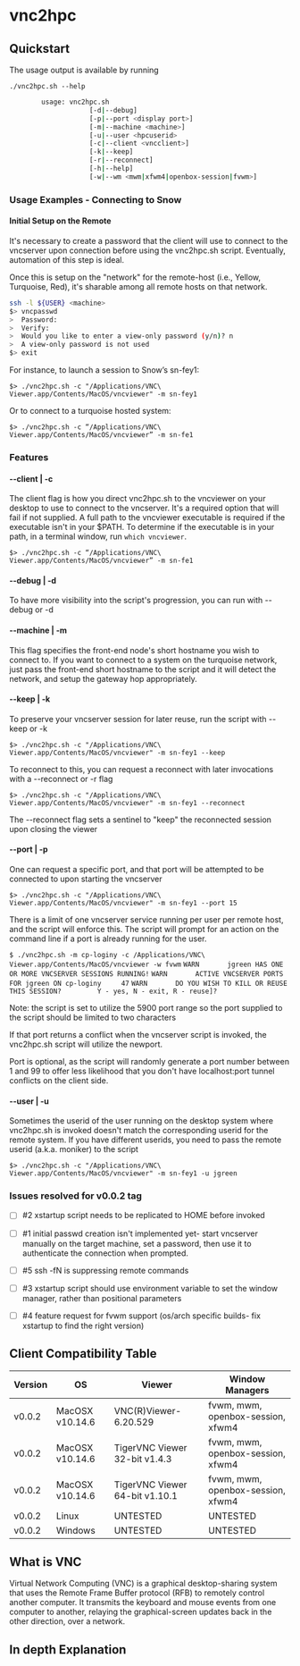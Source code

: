 # vnc2hpc

## Quickstart
The usage output is available by running

`./vnc2hpc.sh --help`

```    vnc2hpc.sh v0.0.2
        usage: vnc2hpc.sh
                    [-d|--debug]
    	            [-p|--port <display port>]
    	            [-m|--machine <machine>]
    	            [-u|--user <hpcuserid>
                    [-c|--client <vncclient>]
                    [-k|--keep]
                    [-r|--reconnect]
                    [-h|--help]
                    [-w|--wm <mwm|xfwm4|openbox-session|fvwm>]
```
### Usage Examples - Connecting to Snow

#### Initial Setup on the Remote

It's necessary to create a password that the client will use to connect to the vncserver upon connection before
using the vnc2hpc.sh script.  Eventually, automation of this step is ideal.

Once this is setup on the "network" for the remote-host (i.e., Yellow, Turquoise, Red), it's sharable among all
remote hosts on that network.

```bash
ssh -l ${USER} <machine>
$> vncpasswd
>  Password:
>  Verify:
>  Would you like to enter a view-only password (y/n)? n
>  A view-only password is not used
$> exit
```

For instance, to launch a session to Snow’s sn-fey1:

`$> ./vnc2hpc.sh -c "/Applications/VNC\ Viewer.app/Contents/MacOS/vncviewer" -m sn-fey1`

Or to connect to a turquoise hosted system:

`$> ./vnc2hpc.sh -c “/Applications/VNC\ Viewer.app/Contents/MacOS/vncviewer” -m sn-fe1`

### Features

#### --client | -c

The client flag is how you direct vnc2hpc.sh to the vncviewer on your desktop to use to connect to the vncserver.
It's a required option that will fail if not supplied.  A full path to the vncviewer executable is required if the executable
isn't in your $PATH.  To determine if the executable is in your path, in a terminal window, run `which vncviewer`.

`$> ./vnc2hpc.sh -c “/Applications/VNC\ Viewer.app/Contents/MacOS/vncviewer” -m sn-fe1`

#### --debug | -d

To have more visibility into the script's progression, you can run with --debug or -d

#### --machine | -m

This flag specifies the front-end node's short hostname you wish to connect to.  If you want to connect
to a system on the turquoise network, just pass the front-end short hostname to the script and it will detect
the network, and setup the gateway hop appropriately.

#### --keep | -k

To preserve your vncserver session for later reuse, run the script with --keep or -k

`$> ./vnc2hpc.sh -c "/Applications/VNC\ Viewer.app/Contents/MacOS/vncviewer" -m sn-fey1 --keep`

To reconnect to this, you can request a reconnect with later invocations with a --reconnect or -r flag

`$> ./vnc2hpc.sh -c "/Applications/VNC\ Viewer.app/Contents/MacOS/vncviewer" -m sn-fey1 --reconnect`

The --reconnect flag sets a sentinel to "keep" the reconnected session upon closing the viewer

#### --port | -p

One can request a specific port, and that port will be attempted to be connected to upon starting the vncserver

`$> ./vnc2hpc.sh -c "/Applications/VNC\ Viewer.app/Contents/MacOS/vncviewer" -m sn-fey1 --port 15`

There is a limit of one vncserver service running per user per remote host, and the script will enforce this.
The script will prompt for an action on the command line if a port is already running for the user.

`$ ./vnc2hpc.sh -m cp-loginy -c /Applications/VNC\ Viewer.app/Contents/MacOS/vncviewer -w fvwm`
`WARN       jgreen HAS ONE OR MORE VNCSERVER SESSIONS RUNNING!`
`WARN       ACTIVE VNCSERVER PORTS FOR jgreen ON cp-loginy     47`
`WARN       DO YOU WISH TO KILL OR REUSE THIS SESSION?         Y - yes, N - exit, R - reuse]?`

Note: the script is set to utilize the 5900 port range so the port supplied to the script should be limited to two characters

If that port returns a conflict when the vncserver script is invoked, the vnc2hpc.sh script will utilize the newport.

Port is optional, as the script will randomly generate a port number between 1 and 99 to offer less likelihood that you
don't have localhost:port tunnel conflicts on the client side.

#### --user | -u

Sometimes the userid of the user running on the desktop system where vnc2hpc.sh is invoked doesn't match the corresponding
userid for the remote system.  If you have different userids, you need to pass the remote userid (a.k.a. moniker) to the script

`$> ./vnc2hpc.sh -c "/Applications/VNC\ Viewer.app/Contents/MacOS/vncviewer" -m sn-fey1 -u jgreen`

### Issues resolved for v0.0.2 tag

- [ ] #2 xstartup script needs to be replicated to HOME before invoked
- [ ] #1 initial passwd creation isn't implemented yet- start vncserver manually on the target machine, set a password, then use it to authenticate the connection when prompted.
- [ ] #5 ssh -fN is suppressing remote commands
- [ ] #3 xstartup script should use environment variable to set the window manager, rather than positional parameters
- [ ] #4 feature request for fvwm support (os/arch specific builds- fix xstartup to find the right version)


## Client Compatibility Table
| Version | OS | Viewer | Window Managers
| ------ | ------ | ------ | ------ |
| v0.0.2 | MacOSX v10.14.6 | VNC(R)Viewer-6.20.529 | fvwm, mwm, openbox-session, xfwm4 |
| v0.0.2 | MacOSX v10.14.6 | TigerVNC Viewer 32-bit v1.4.3 | fvwm, mwm, openbox-session, xfwm4 |
| v0.0.2 | MacOSX v10.14.6 | TigerVNC Viewer 64-bit v1.10.1 | fvwm, mwm, openbox-session, xfwm4 |
| v0.0.2 | Linux | UNTESTED | UNTESTED |
| v0.0.2 | Windows | UNTESTED | UNTESTED |

## What is VNC

Virtual Network Computing (VNC) is a graphical desktop-sharing system that uses the Remote Frame Buffer protocol (RFB) to remotely control another computer. It transmits the keyboard and mouse events from one computer to another, relaying the graphical-screen updates back in the other direction, over a network.

## In depth Explanation


